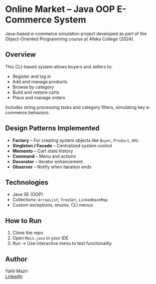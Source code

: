 # Online Market – Java OOP E-Commerce System

Java-based e-commerce simulation project developed as part of the Object-Oriented Programming course at Afeka College (2024).

## Overview

This CLI-based system allows buyers and sellers to:
- Register and log in
- Add and manage products
- Browse by category
- Build and restore carts
- Place and manage orders

Includes string processing tasks and category filters, simulating key e-commerce behaviors.

## Design Patterns Implemented

- **Factory** – For creating system objects like `Buyer`, `Product`, etc.
- **Singleton / Facade** – Centralized system control
- **Memento** – Cart state history
- **Command** – Menu and actions
- **Decorator** – Iterator enhancement
- **Observer** – Notify when iteration ends

## Technologies

- Java SE (OOP)
- Collections: `ArrayList`, `TreeSet`, `LinkedHashMap`
- Custom exceptions, enums, CLI menus

## How to Run

1. Clone the repo
2. Open `Main.java` in your IDE
3. Run → Use interactive menu to test functionality

## Author

Yahli Mazri  
[LinkedIn](https://www.linkedin.com/in/yahli-mazri-421b65256)

